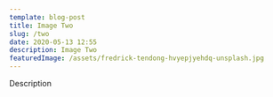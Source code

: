 ```yaml
---
template: blog-post
title: Image Two
slug: /two
date: 2020-05-13 12:55
description: Image Two
featuredImage: /assets/fredrick-tendong-hvyepjyehdq-unsplash.jpg
---
```

Description